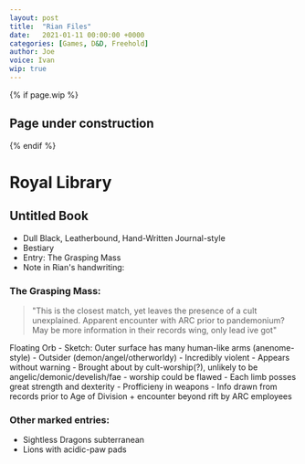 ```yaml
---
layout: post
title:  "Rian Files"
date:   2021-01-11 00:00:00 +0000
categories: [Games, D&D, Freehold]
author: Joe
voice: Ivan
wip: true
---
```

{% if page.wip %}
## Page under construction
{% endif %}
# Royal Library
## Untitled Book
- Dull Black, Leatherbound, Hand-Written Journal-style
- Bestiary
- Entry: The Grasping Mass
- Note in Rian's handwriting:
<!-- more -->
### The Grasping Mass:
> "This is the closest match, yet leaves the presence of a cult unexplained. Apparent encounter with ARC prior to pandemonium? May be more information in their records wing, only lead ive got"

Floating Orb
	- Sketch: Outer surface has many human-like arms (anenome-style)
	- Outsider (demon/angel/otherworldy)
	- Incredibly violent
	- Appears without warning
	- Brought about by cult-worship(?), unlikely to be angelic/demonic/develish/fae - worship could be flawed
	- Each limb posses great strength and dexterity
	- Profficieny in weapons
	- Info drawn from records prior to Age of Division + encounter beyond rift by ARC employees

### Other marked entries:
- Sightless Dragons subterranean
- Lions with acidic-paw pads